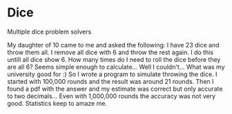 # Dice
Multiple dice problem solvers

My daughter of 10 came to me and asked the following: I have 23 dice and throw them all. I remove all dice with 6 and throw the rest again. I do this untill all dice show 6. How many times do I need to roll the dice before they are all 6?
Seems simple enough to calculate... Well I couldn't... What was my university good for :) So I wrote a program to simulate throwing the dice. I started with 100,000 rounds and the result was around 21 rounds. Then I found a pdf with the answer and my estimate was correct but only accurate to two decimals... Even with 1,000,000 rounds the accuracy was not very good. Statistics keep to amaze me.

